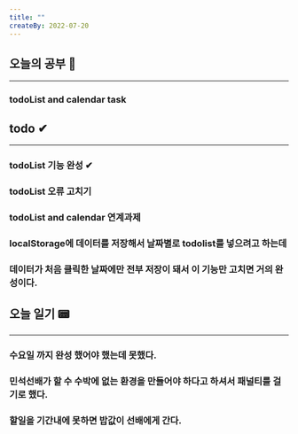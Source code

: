 ```yaml
---
title: ""
createBy: 2022-07-20
---
```

## 오늘의 공부 🎉
---
### todoList and calendar task

## todo ✔
---
### todoList 기능 완성 ✔
### todoList 오류 고치기
### todoList and calendar 연계과제
### localStorage에 데이터를 저장해서 날짜별로 todolist를 넣으려고 하는데
### 데이터가 처음 클릭한 날짜에만 전부 저장이 돼서 이 기능만 고치면 거의 완성이다.


## 오늘 일기 📟
---
### 수요일 까지 완성 했어야 했는데 못했다.
### 민석선배가 할 수 수박에 없는 환경을 만들어야 하다고 하셔서 패널티를 걸기로 했다.
### 할일을 기간내에 못하면 밥값이 선배에게 간다.
